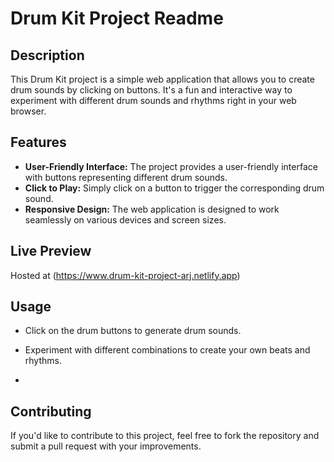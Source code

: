 # Drum Kit Project Readme

## Description
This Drum Kit project is a simple web application that allows you to create drum sounds by clicking on buttons. It's a fun and interactive way to experiment with different drum sounds and rhythms right in your web browser.

## Features
- **User-Friendly Interface:** The project provides a user-friendly interface with buttons representing different drum sounds.
- **Click to Play:** Simply click on a button to trigger the corresponding drum sound.
- **Responsive Design:** The web application is designed to work seamlessly on various devices and screen sizes.

## Live Preview
Hosted at (https://www.drum-kit-project-arj.netlify.app)

## Usage
- Click on the drum buttons to generate drum sounds.
- Experiment with different combinations to create your own beats and rhythms.

- 
## Contributing
If you'd like to contribute to this project, feel free to fork the repository and submit a pull request with your improvements.




